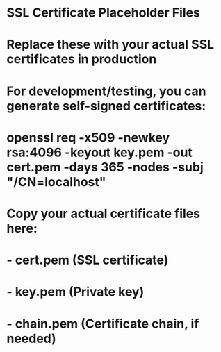 # SSL Certificate Placeholder Files

# Replace these with your actual SSL certificates in production

# For development/testing, you can generate self-signed certificates:

# openssl req -x509 -newkey rsa:4096 -keyout key.pem -out cert.pem -days 365 -nodes -subj "/CN=localhost"

# Copy your actual certificate files here:

# - cert.pem (SSL certificate)

# - key.pem (Private key)

# - chain.pem (Certificate chain, if needed)
